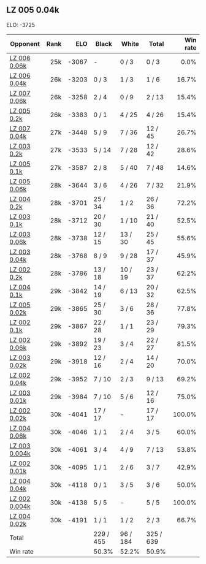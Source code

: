 ## LZ 005 0.04k ##

ELO: -3725

Opponent | Rank | ELO | Black | White | Total | Win rate
---------|-----:|----:|-------|-------|-------|-------:
[LZ 006 0.06k](LZ%20006%200.06k.md) | 25k | -3067 | - | 0 / 3 | 0 / 3 | 0.0%
[LZ 006 0.04k](LZ%20006%200.04k.md) | 26k | -3203 | 0 / 3 | 1 / 3 | 1 / 6 | 16.7%
[LZ 007 0.06k](LZ%20007%200.06k.md) | 26k | -3258 | 2 / 4 | 0 / 9 | 2 / 13 | 15.4%
[LZ 005 0.2k](LZ%20005%200.2k.md) | 26k | -3383 | 0 / 1 | 4 / 25 | 4 / 26 | 15.4%
[LZ 007 0.04k](LZ%20007%200.04k.md) | 27k | -3448 | 5 / 9 | 7 / 36 | 12 / 45 | 26.7%
[LZ 003 0.2k](LZ%20003%200.2k.md) | 27k | -3533 | 5 / 14 | 7 / 28 | 12 / 42 | 28.6%
[LZ 005 0.1k](LZ%20005%200.1k.md) | 27k | -3587 | 2 / 8 | 5 / 40 | 7 / 48 | 14.6%
[LZ 005 0.06k](LZ%20005%200.06k.md) | 28k | -3644 | 3 / 6 | 4 / 26 | 7 / 32 | 21.9%
[LZ 004 0.2k](LZ%20004%200.2k.md) | 28k | -3701 | 25 / 34 | 1 / 2 | 26 / 36 | 72.2%
[LZ 003 0.1k](LZ%20003%200.1k.md) | 28k | -3712 | 20 / 30 | 1 / 10 | 21 / 40 | 52.5%
[LZ 003 0.06k](LZ%20003%200.06k.md) | 28k | -3738 | 12 / 15 | 13 / 30 | 25 / 45 | 55.6%
[LZ 003 0.04k](LZ%20003%200.04k.md) | 28k | -3768 | 8 / 9 | 9 / 28 | 17 / 37 | 45.9%
[LZ 002 0.2k](LZ%20002%200.2k.md) | 28k | -3786 | 13 / 18 | 10 / 19 | 23 / 37 | 62.2%
[LZ 004 0.1k](LZ%20004%200.1k.md) | 29k | -3842 | 14 / 19 | 6 / 13 | 20 / 32 | 62.5%
[LZ 005 0.02k](LZ%20005%200.02k.md) | 29k | -3865 | 25 / 30 | 3 / 6 | 28 / 36 | 77.8%
[LZ 002 0.1k](LZ%20002%200.1k.md) | 29k | -3867 | 22 / 28 | 1 / 1 | 23 / 29 | 79.3%
[LZ 002 0.06k](LZ%20002%200.06k.md) | 29k | -3892 | 19 / 23 | 3 / 4 | 22 / 27 | 81.5%
[LZ 003 0.02k](LZ%20003%200.02k.md) | 29k | -3918 | 12 / 16 | 2 / 4 | 14 / 20 | 70.0%
[LZ 002 0.04k](LZ%20002%200.04k.md) | 29k | -3952 | 7 / 10 | 2 / 3 | 9 / 13 | 69.2%
[LZ 003 0.01k](LZ%20003%200.01k.md) | 29k | -3984 | 7 / 10 | 5 / 6 | 12 / 16 | 75.0%
[LZ 002 0.02k](LZ%20002%200.02k.md) | 30k | -4041 | 17 / 17 | - | 17 / 17 | 100.0%
[LZ 004 0.06k](LZ%20004%200.06k.md) | 30k | -4046 | 1 / 1 | 2 / 4 | 3 / 5 | 60.0%
[LZ 003 0.004k](LZ%20003%200.004k.md) | 30k | -4061 | 3 / 4 | 4 / 9 | 7 / 13 | 53.8%
[LZ 002 0.01k](LZ%20002%200.01k.md) | 30k | -4095 | 1 / 1 | 2 / 6 | 3 / 7 | 42.9%
[LZ 004 0.04k](LZ%20004%200.04k.md) | 30k | -4118 | 0 / 1 | 3 / 5 | 3 / 6 | 50.0%
[LZ 002 0.004k](LZ%20002%200.004k.md) | 30k | -4138 | 5 / 5 | - | 5 / 5 | 100.0%
[LZ 004 0.02k](LZ%20004%200.02k.md) | 30k | -4191 | 1 / 1 | 1 / 2 | 2 / 3 | 66.7%
Total | | | 229 / 455 | 96 / 184 | 325 / 639 | 
Win rate| | | 50.3% | 52.2% | 50.9% | 
